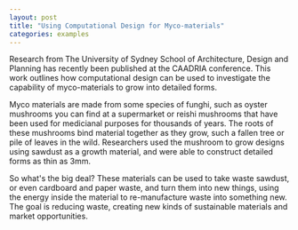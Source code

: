 ```yaml
---
layout: post
title: "Using Computational Design for Myco-materials"
categories: examples
---
```


Research from The University of Sydney School of Architecture, Design and Planning has recently been published at the CAADRIA conference. This work outlines how computational design can be used to investigate the capability of myco-materials to grow into detailed forms. 

Myco materials are made from some species of funghi, such as oyster mushrooms you can find at a supermarket or reishi mushrooms that have been used for medicianal purposes for thousands of years. The roots of these mushrooms bind material together as they grow, such a fallen tree or pile of leaves in the wild. Researchers used the mushroom to grow designs using sawdust as a growth material, and were able to construct detailed forms as thin as 3mm. 

So what's the big deal? These materials can be used to take waste sawdust, or even cardboard and paper waste, and turn them into new things, using the energy inside the material to re-manufacture waste into something new. The goal is reducing waste, creating new kinds of sustainable materials and market opportunities. 